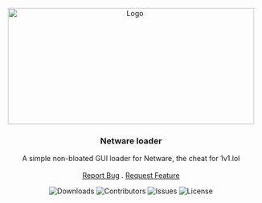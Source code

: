 <br/>
<div align="center">
    <img src="https://github.com/samuelmlntira/netware-loader/assets/153755076/a228c95e-e0a0-4b9c-8a28-e175cf46b003" alt="Logo" width="490.5" height="231">
  </a>

  <h3>Netware loader</h3>

  <p>
    A simple non-bloated GUI loader for Netware, the cheat for 1v1.lol
    <br/>
    <br/>
    <a href="https://github.com/samuelmlntira/NetWare-Loader/issues">Report Bug</a>
    .
    <a href="https://github.com/samuelmlntira/NetWare-Loader/issues">Request Feature</a>
  </p>

  <img src="https://img.shields.io/github/downloads/samuelmlntira/NetWare-Loader/total" alt="Downloads">
  <img src="https://img.shields.io/github/contributors/samuelmlntira/NetWare-Loader?color=dark-green" alt="Contributors">
  <img src="https://img.shields.io/github/issues/samuelmlntira/NetWare-Loader" alt="Issues">
  <img src="https://img.shields.io/github/license/samuelmlntira/NetWare-Loader" alt="License">
</div>
